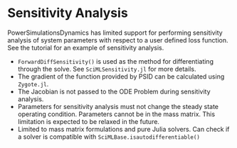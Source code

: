 # Sensitivity Analysis 

PowerSimulationsDynamics has limited support for performing sensitivity analysis of system parameters with respect to a user defined loss function. See the tutorial for an example of sensitivity analysis. 

* `ForwardDiffSensitivity()` is used as the method for differentiating through the solve. See `SciMLSensitivity.jl` for more details. 
* The gradient of the function provided by PSID can be calculated using `Zygote.jl`.
* The Jacobian is not passed to the ODE Problem during sensitivity analysis. 
* Parameters for sensitivity analysis must not change the steady state operating condition. Parameters cannot be in the mass matrix. This limitation is expected to be relaxed in the future. 
* Limited to mass matrix formulations and pure Julia solvers. Can check if a solver is compatible with `SciMLBase.isautodifferentiable()`
